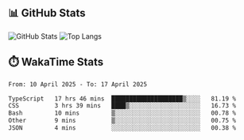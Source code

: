 ## 📊 GitHub Stats
![GitHub Stats](https://github-readme-stats.vercel.app/api?username=fe-brweb&show_icons=true&theme=shades-of-purple)
![Top Langs](https://github-readme-stats.vercel.app/api/top-langs/?username=fe-brweb&layout=compact&theme=shades-of-purple)

## ⏱️ WakaTime Stats
<!--START_SECTION:waka-->

```txt
From: 10 April 2025 - To: 17 April 2025

TypeScript   17 hrs 46 mins  ████████████████████▒░░░░   81.19 %
CSS          3 hrs 39 mins   ████▒░░░░░░░░░░░░░░░░░░░░   16.73 %
Bash         10 mins         ▒░░░░░░░░░░░░░░░░░░░░░░░░   00.78 %
Other        9 mins          ▒░░░░░░░░░░░░░░░░░░░░░░░░   00.75 %
JSON         4 mins          ░░░░░░░░░░░░░░░░░░░░░░░░░   00.38 %
```

<!--END_SECTION:waka-->
